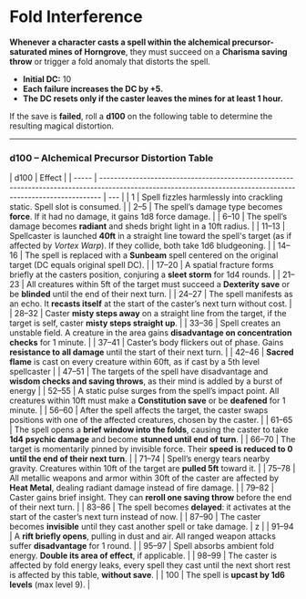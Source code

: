 # Fold Interference

**Whenever a character casts a spell within the alchemical precursor-saturated mines of Horngrove**, they must succeed on a **Charisma saving throw** or trigger a fold anomaly that distorts the spell.

- **Initial DC:** 10
- **Each failure increases the DC by +5.**
- **The DC resets only if the caster leaves the mines for at least 1 hour.**

If the save is **failed**, roll a **d100** on the following table to determine the resulting magical distortion.

---

### d100 – Alchemical Precursor Distortion Table

| d100  | Effect                                                                                                                                                       |
| ----- | ------------------------------------------------------------------------------------------------------------------------------------------------------------ | --- |
| 1     | Spell fizzles harmlessly into crackling static. Spell slot is consumed.                                                                                      |
| 2–5   | The spell’s damage type becomes **force**. If it had no damage, it gains 1d8 force damage.                                                                   |
| 6–10  | The spell’s damage becomes **radiant** and sheds bright light in a 10ft radius.                                                                              |
| 11–13 | Spellcaster is launched **40ft** in a straight line toward the spell's target (as if affected by _Vortex Warp_). If they collide, both take 1d6 bludgeoning. |
| 14–16 | The spell is replaced with a **Sunbeam** spell centered on the original target (DC equals original spell DC).                                                |
| 17–20 | A spatial fracture forms briefly at the casters position, conjuring a **sleet storm** for 1d4 rounds.                                                        |
| 21–23 | All creatures within 5ft of the target must succeed a **Dexterity save** or be **blinded** until the end of their next turn.                                 |
| 24–27 | The spell manifests as an echo. It **recasts itself** at the start of the caster’s next turn without cost.                                                   |
| 28–32 | Caster **misty steps away** on a straight line from the target, if the target is self, caster **misty steps straight up**.                                   |
| 33–36 | Spell creates an unstable field. A creature in the area gains **disadvantage on concentration checks** for 1 minute.                                         |
| 37–41 | Caster’s body flickers out of phase. Gains **resistance to all damage** until the start of their next turn.                                                  |
| 42–46 | **Sacred flame** is cast on every creature within 60ft, as if cast by a 5th level spellcaster                                                                |
| 47–51 | The targets of the spell have disadvantage and **wisdom checks and saving throws**, as their mind is addled by a burst of energy                             |
| 52–55 | A static pulse surges from the spell’s impact point. All creatures within 10ft must make a **Constitution save** or be **deafened** for 1 minute.            |
| 56–60 | After the spell affects the target, the caster swaps positions with one of the affected creatures, chosen by the caster.                                     |
| 61–65 | The spell opens a **brief window into the folds**, causing the caster to take **1d4 psychic damage** and become **stunned until end of turn**.               |
| 66–70 | The target is momentarily pinned by invisible force. Their **speed is reduced to 0 until the end of their next turn**.                                       |
| 71–74 | Spell’s energy tears nearby gravity. Creatures within 10ft of the target are **pulled 5ft** toward it.                                                       |
| 75–78 | All metallic weapons and armor within 30ft of the caster are affected by **Heat Metal**, dealing radiant damage instead of fire damage.                      |
| 79–82 | Caster gains brief insight. They can **reroll one saving throw** before the end of their next turn.                                                          |
| 83–86 | The spell becomes **delayed**: it activates at the start of the caster’s next turn instead of now.                                                           |
| 87–90 | The caster becomes **invisible** until they cast another spell or take damage.                                                                               | z   |
| 91–94 | A **rift briefly opens**, pulling in dust and air. All ranged weapon attacks suffer **disadvantage** for 1 round.                                            |
| 95–97 | Spell absorbs ambient fold energy. **Double its area of effect**, if applicable.                                                                             |
| 98–99 | The caster is affected by fold energy leaks, every spell they cast until the next short rest is affected by this table, **without save**.                    |
| 100   | The spell is **upcast by 1d6 levels** (max level 9).                                                                                                         |

